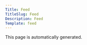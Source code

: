 ```yaml
---
Title: Feed
TitleSlug: Feed
Description: Feed
Template: feed
---
```

This page is automatically generated.